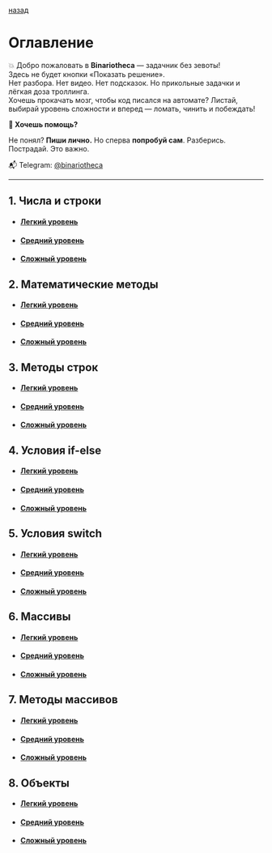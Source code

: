 [назад](./README.md)

# Оглавление

💥 Добро пожаловать в **Binariotheca** — задачник без зевоты!  
Здесь не будет кнопки «Показать решение».  
Нет разбора. Нет видео. Нет подсказок. Но прикольные задачки и лёгкая доза троллинга.  
Хочешь прокачать мозг, чтобы код писалcя на автомате? Листай, выбирай уровень сложности и вперед — ломать, чинить и побеждать!

**🤫 Хочешь помощь?** 

Не понял? **Пиши лично.** Но сперва **попробуй сам**. Разберись. Пострадай. Это важно.

📬 Telegram: [@binariotheca](https://t.me/binariotheca)



---

## 1. Числа и строки

- #### [Легкий уровень](pages/string&number/levelLite.md)
- #### [Средний уровень](pages/string&number/levelMedium.md)
- #### [Сложный уровень](pages/string&number/levelHard.md)


## 2. Математические методы

- #### [Легкий уровень](pages/mathmethod/levelLite.md)
- #### [Средний уровень](pages/mathmethod/levelMedium.md)
- #### [Сложный уровень](pages/mathmethod/levelHard.md)


## 3. Методы строк

- #### [Легкий уровень](pages/stringmethod/levelLite.md)
- #### [Средний уровень](pages/stringmethod/levelMedium.md)
- #### [Сложный уровень](pages/stringmethod/levelHard.md)


## 4. Условия if-else

- #### [Легкий уровень](pages/conditionIfElse/levelLite.md)
- #### [Средний уровень](pages/conditionIfElse/levelMedium.md)
- #### [Сложный уровень](pages/conditionIfElse/levelHard.md)


## 5. Условия switch

- #### [Легкий уровень](pages/switch/levelLite.md)
- #### [Средний уровень](pages/switch/levelMedium.md)
- #### [Сложный уровень](pages/switch/levelHard.md)



## 6. Массивы

- #### [Легкий уровень](pages/array/levelLite.md)
- #### [Средний уровень](pages/array/levelMedium.md)
- #### [Сложный уровень](pages/array/levelHard.md)




## 7. Методы массивов

- #### [Легкий уровень](pages/arraymethod/levelLite.md)
- #### [Средний уровень](pages/arraymethod/levelMedium.md)
- #### [Сложный уровень](pages/arraymethod/levelHard.md)





## 8. Объекты

- #### [Легкий уровень](pages/object/levelLite.md)
- #### [Средний уровень](pages/object/levelMedium.md)
- #### [Сложный уровень](pages/object/levelHard.md)

